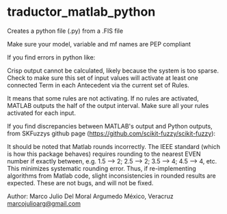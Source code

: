 # traductor_matlab_python
Creates a python file (.py) from a .FIS file

Make sure your model, variable and mf names are PEP compliant

If you find errors in python like: 

Crisp output cannot be calculated, 
likely because the system is too sparse. Check to make sure this set of 
input values will activate at least one connected Term in each Antecedent
via the current set of Rules. 

It means that some rules are not activating. If no rules are activated, 
MATLAB outputs the half of the output interval. Make sure all your rules
activated for each input.

If you find discrepancies between MATLAB's output and Python outputs, 
from SKFuzzys github page (https://github.com/scikit-fuzzy/scikit-fuzzy):

It should be noted that Matlab rounds incorrectly. The IEEE standard 
(which is how this package behaves) requires rounding to the nearest EVEN
number if exactly between, e.g. 1.5 --> 2; 2.5 --> 2; 3.5 --> 4; 4.5 --> 4, etc. 
This minimizes systematic rounding error. Thus, if re-implementing 
algorithms from Matlab code, slight inconsistencies in rounded results 
are expected. These are not bugs, and will not be fixed.


Author: Marco Julio Del Moral Argumedo
México, Veracruz
marcojulioarg@gmail.com
